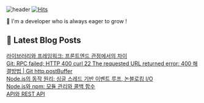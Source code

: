 

![header](https://capsule-render.vercel.app/api?type=venom&height=300&color=gradient&text=Hello%20!&textBg=false&fontSize=70&animation=blink&section=header&reversal=false)
[![Hits](https://hits.seeyoufarm.com/api/count/incr/badge.svg?url=https%3A%2F%2Fgithub.com%2Fyesolz%2Fhit-counter&count_bg=%23C6CCFF&title_bg=%23C8C8C8&icon=&icon_color=%23E7E7E7&title=welcome&edge_flat=false)](https://hits.seeyoufarm.com)

🚀 I'm a developer who is always eager to grow !

## 💌 Latest Blog Posts

<a href=https://yesolz.tistory.com/entry/%EB%9D%BC%EC%9D%B4%EB%B8%8C%EB%9F%AC%EB%A6%AC%EC%99%80-%ED%94%84%EB%A0%88%EC%9E%84%EC%9B%8C%ED%81%AC-%ED%94%84%EB%A1%A0%ED%8A%B8%EC%97%94%EB%93%9C-%EA%B4%80%EC%A0%90%EC%97%90%EC%84%9C%EC%9D%98-%EC%B0%A8%EC%9D%B4>라이브러리와 프레임워크: 프론트엔드 관점에서의 차이</a></br><a href=https://yesolz.tistory.com/entry/Git-RPC-failed-HTTP-400-curl-22-The-requested-URL-returned-error-400-%ED%95%B4%EA%B2%B0%EB%B0%A9%EB%B2%95-Git-httppostBuffer>Git: RPC failed; HTTP 400 curl 22 The requested URL returned error: 400 해결방법 | Git http.postBuffer</a></br><a href=https://yesolz.tistory.com/entry/Nodejs%EC%9D%98-%EB%8F%99%EC%9E%91-%EC%9B%90%EB%A6%AC-%EC%8B%B1%EA%B8%80-%EC%8A%A4%EB%A0%88%EB%93%9C-%EA%B8%B0%EB%B0%98-%EC%9D%B4%EB%B2%A4%ED%8A%B8-%EB%A3%A8%ED%94%84-%EB%85%BC%EB%B8%94%EB%A1%9C%ED%82%B9-IO>Node.js의 동작 원리: 싱글 스레드 기반 이벤트 루프, 논블로킹 I/O</a></br><a href=https://yesolz.tistory.com/entry/Nodejs%EC%9D%98-%ED%8A%B9%EC%A7%95>Node.js와 npm: 모듈 관리와 콜백 함수</a></br><a href=https://yesolz.tistory.com/entry/API%EC%99%80-REST-API>API와 REST API</a></br>